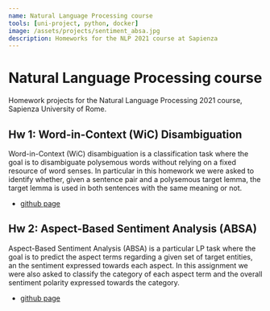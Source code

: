 ```yaml
---
name: Natural Language Processing course
tools: [uni-project, python, docker]
image: /assets/projects/sentiment_absa.jpg
description: Homeworks for the NLP 2021 course at Sapienza 
---
```


# Natural Language Processing course
Homework projects for the Natural Language Processing 2021 course, Sapienza University of Rome.


## Hw 1: Word-in-Context (WiC) Disambiguation
Word-in-Context (WiC) disambiguation is a classification task where the goal is to disambiguate polysemous words without relying on a fixed resource of word senses. In particular in this homework we were asked to identify whether, given a sentence pair and a polysemous target lemma, the target lemma is used in both sentences with the same meaning or not.
- [github page](https://github.com/giamdalessandro/nlp_hw1)


## Hw 2: Aspect-Based Sentiment Analysis (ABSA) 
Aspect-Based Sentiment Analysis (ABSA) is a particular LP task where the goal is to predict the aspect terms regarding a given set of target entities, an the sentiment expressed towards each aspect. In this assignment we were also asked to classify the category of each aspect term and the overall sentiment polarity expressed towards the category.
- [github page](https://github.com/giamdalessandro/nlp_hw2)